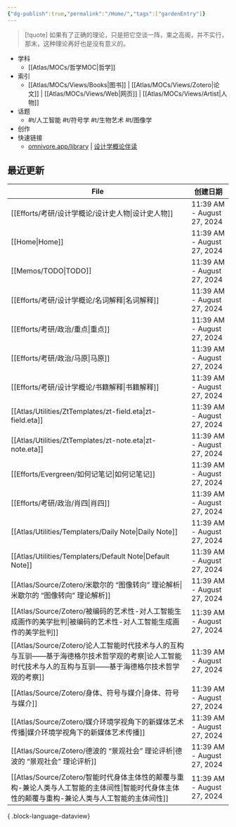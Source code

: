 ```yaml
---
{"dg-publish":true,"permalink":"/Home/","tags":["gardenEntry"]}
---
```



> [!quote] 如果有了正确的理论，只是把它空谈一阵，束之高阁，并不实行，那末，这种理论再好也是没有意义的。

- 学科
	- [[Atlas/MOCs/哲学MOC\|哲学]]
- 索引
	- [[Atlas/MOCs/Views/Books\|图书]] | [[Atlas/MOCs/Views/Zotero\|论文]] | [[Atlas/MOCs/Views/Web\|网页]] | [[Atlas/MOCs/Views/Artist\|人物]]
- 话题
	- #t/人工智能 #t/符号学 #t/生物艺术 #t/图像学
- 创作
- 快速链接
	- [omnivore.app/library](https://omnivore.app/library) | [设计学概论伴读](https://www.bilibili.com/video/BV1aa4y1j76h/)
## 最近更新

| File                                                                                            | 创建日期                       |
| ----------------------------------------------------------------------------------------------- | -------------------------- |
| [[Efforts/考研/设计学概论/设计史人物\|设计史人物]]                                                            | 11:39 AM - August 27, 2024 |
| [[Home\|Home]]                                                                               | 11:39 AM - August 27, 2024 |
| [[Memos/TODO\|TODO]]                                                                         | 11:39 AM - August 27, 2024 |
| [[Efforts/考研/设计学概论/名词解释\|名词解释]]                                                              | 11:39 AM - August 27, 2024 |
| [[Efforts/考研/政治/重点\|重点]]                                                                     | 11:39 AM - August 27, 2024 |
| [[Efforts/考研/政治/马原\|马原]]                                                                     | 11:39 AM - August 27, 2024 |
| [[Efforts/考研/设计学概论/书籍解释\|书籍解释]]                                                              | 11:39 AM - August 27, 2024 |
| [[Atlas/Utilities/ZtTemplates/zt-field.eta\|zt-field.eta]]                                   | 11:39 AM - August 27, 2024 |
| [[Atlas/Utilities/ZtTemplates/zt-note.eta\|zt-note.eta]]                                     | 11:39 AM - August 27, 2024 |
| [[Efforts/Evergreen/如何记笔记\|如何记笔记]]                                                           | 11:39 AM - August 27, 2024 |
| [[Efforts/考研/政治/肖四\|肖四]]                                                                     | 11:39 AM - August 27, 2024 |
| [[Atlas/Utilities/Templaters/Daily Note\|Daily Note]]                                        | 11:39 AM - August 27, 2024 |
| [[Atlas/Utilities/Templaters/Default Note\|Default Note]]                                    | 11:39 AM - August 27, 2024 |
| [[Atlas/Source/Zotero/米歇尔的 “图像转向” 理论解析\|米歇尔的 “图像转向” 理论解析]]                                   | 11:39 AM - August 27, 2024 |
| [[Atlas/Source/Zotero/被编码的艺术性-对人工智能生成画作的美学批判\|被编码的艺术性-对人工智能生成画作的美学批判]]                       | 11:39 AM - August 27, 2024 |
| [[Atlas/Source/Zotero/论人工智能时代技术与人的互构与互驯——基于海德格尔技术哲学观的考察\|论人工智能时代技术与人的互构与互驯——基于海德格尔技术哲学观的考察]] | 11:39 AM - August 27, 2024 |
| [[Atlas/Source/Zotero/身体、符号与媒介\|身体、符号与媒介]]                                                   | 11:39 AM - August 27, 2024 |
| [[Atlas/Source/Zotero/媒介环境学视角下的新媒体艺术传播\|媒介环境学视角下的新媒体艺术传播]]                                   | 11:39 AM - August 27, 2024 |
| [[Atlas/Source/Zotero/德波的 “景观社会” 理论评析\|德波的 “景观社会” 理论评析]]                                     | 11:39 AM - August 27, 2024 |
| [[Atlas/Source/Zotero/智能时代身体主体性的颠覆与重构-兼论人类与人工智能的主体间性\|智能时代身体主体性的颠覆与重构-兼论人类与人工智能的主体间性]]       | 11:39 AM - August 27, 2024 |

{ .block-language-dataview}
